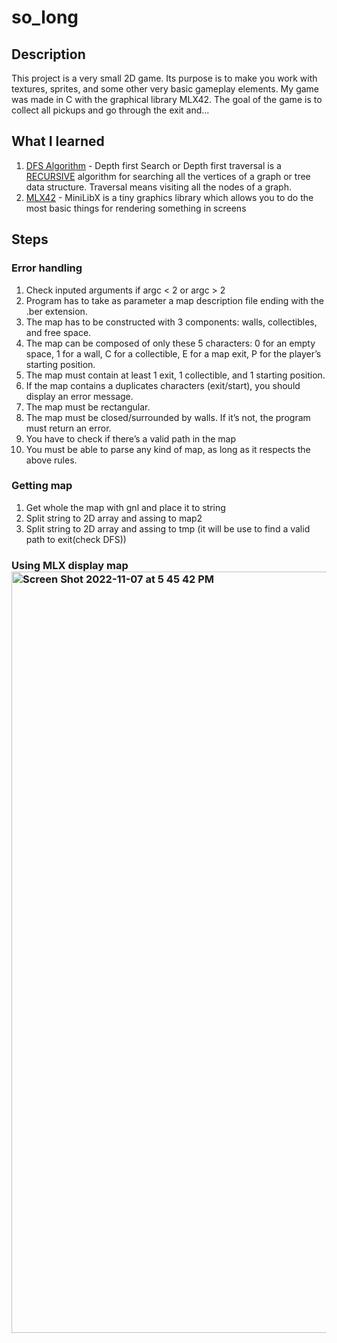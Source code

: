 # so_long

## Description

This project is a very small 2D game. Its purpose is to make you work with textures, sprites, and some other very basic gameplay elements.
My game was made in C with the graphical library MLX42. The goal of the game is to collect all pickups and go through the exit and...

## What I learned
  1. [DFS Algorithm](https://www.programiz.com/dsa/graph-dfs) - Depth first Search or Depth first traversal is a [RECURSIVE](https://www.geeksforgeeks.org/introduction-to-recursion-data-structure-and-algorithm-tutorials/) algorithm for searching all the vertices of a graph or tree data structure. Traversal means visiting all the nodes of a graph.
  2. [MLX42](https://harm-smits.github.io/42docs/libs/minilibx/getting_started.html) - MiniLibX is a tiny graphics library which allows you to do the most basic things for rendering something in screens


## Steps 
  
### Error handling
  1. Check inputed arguments if argc < 2 or argc > 2
  2. Program has to take as parameter a map description file ending with the .ber extension.
  3. The map has to be constructed with 3 components: walls, collectibles, and free space.
  4. The map can be composed of only these 5 characters:
    0 for an empty space,
    1 for a wall,
    C for a collectible,
    E for a map exit,
    P for the player’s starting position.
  5. The map must contain at least 1 exit, 1 collectible, and 1 starting position.
  6. If the map contains a duplicates characters (exit/start), you should display an error message.
  7. The map must be rectangular.
  8. The map must be closed/surrounded by walls. If it’s not, the program must return an error.
  9. You have to check if there’s a valid path in the map
  10. You must be able to parse any kind of map, as long as it respects the above rules.

### Getting map
  1. Get whole the map with gnl and place it to string
  2. Split string to 2D array and assing to map2
  3. Split string to 2D array and assing to tmp (it will be use to find a valid path to exit(check DFS))
  
### Using MLX display map<img width="1218" alt="Screen Shot 2022-11-07 at 5 45 42 PM" src="https://user-images.githubusercontent.com/106797151/200366602-e4658440-ca60-4782-bdd4-fe416e1d808e.png">



